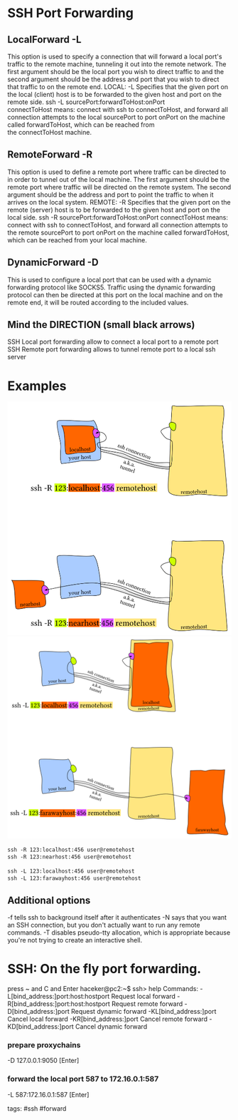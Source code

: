 # SSH Port Forwarding

## LocalForward -L
This option is used to specify a connection that will forward a local port's traffic
to the remote machine, tunneling it out into the remote network. The first argument
should be the local port you wish to direct traffic to and the second argument should
be the address and port that you wish to direct that traffic to on the remote end.
LOCAL: -L Specifies that the given port on the local (client) host is to be forwarded to the given host and port on the remote side.
ssh -L sourcePort:forwardToHost:onPort connectToHost means: connect with ssh to connectToHost, and forward all connection attempts to the local sourcePort to port onPort on the machine called forwardToHost, which can be reached from the connectToHost machine.

## RemoteForward -R
This option is used to define a remote port where traffic can be
directed to in order to tunnel out of the local machine. The first argument should
be the remote port where traffic will be directed on the remote system.
The second argument should be the address and port to point the traffic to when it arrives on the local system.
REMOTE: -R Specifies that the given port on the remote (server) host is to be forwarded to the given host and port on the local side.
ssh -R sourcePort:forwardToHost:onPort connectToHost means: connect with ssh to connectToHost, and forward all connection attempts to the remote sourcePort to port onPort on the machine called forwardToHost, which can be reached from your local machine.


## DynamicForward -D
This is used to configure a local port that can be used with a
dynamic forwarding protocol like SOCKS5. Traffic using the dynamic forwarding protocol
can then be directed at this port on the local machine and on the remote end,
it will be routed according to the included values.

## Mind the DIRECTION (small black arrows)
SSH Local port forwarding allow to connect a local port to a remote port
SSH Remote port forwarding allows to tunnel remote port to a local ssh server

# Examples 
![SSH Forward Example-1](../pictures/ssh_forward1.png)
![SSH Forward Example-2](../pictures/ssh_forward2.png)

```
ssh -R 123:localhost:456 user@remotehost
ssh -R 123:nearhost:456 user@remotehost

ssh -L 123:localhost:456 user@remotehost
ssh -L 123:farawayhost:456 user@remotehost
```
## Additional options
-f tells ssh to background itself after it authenticates
-N says that you want an SSH connection, but you don't actually want to run any remote commands.
-T disables pseudo-tty allocation, which is appropriate because you're not trying to create an interactive shell.

# SSH: On the fly port forwarding.
press ~ and C and Enter
haceker@pc2:~$ 
ssh> help
Commands:
	  -L[bind_address:]port:host:hostport    Request local forward
	  -R[bind_address:]port:host:hostport    Request remote forward
	  -D[bind_address:]port                  Request dynamic forward
	  -KL[bind_address:]port                 Cancel local forward
	  -KR[bind_address:]port                 Cancel remote forward
	  -KD[bind_address:]port                 Cancel dynamic forward


### prepare proxychains
-D 127.0.0.1:9050
[Enter]

### forward the local port 587 to 172.16.0.1:587
-L 587:172.16.0.1:587
[Enter]


tags: #ssh #forward 
